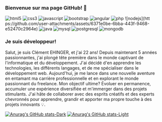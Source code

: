 ### Bienvenue sur ma page GitHub! 👋

![html5](https://github.com/user-attachments/assets/60cc7ef1-0730-4b40-b4f2-1d4eecebe08b) ![css3](https://github.com/user-attachments/assets/4a9e1c5f-afc6-43d1-8231-040d92bdaec8) ![javascript](https://github.com/user-attachments/assets/0946b28d-d7ed-409e-b8ed-6126d2cc2862) ![bootstrap](https://github.com/user-attachments/assets/6af9ff02-7911-4ade-93d5-3bed289e5832) ![angular](https://github.com/user-attachments/assets/3531840e-cddb-4405-95a0-6eb5f427a2a4) ![php](https://github.com/user-attachments/assets/60a448dc-1069-422e-b0bd-23c9355ee68e) ![nodejs](htt
ps://github.com/user-attachments/assets/6371e0be-6bba-443f-9468-e52470c2964e) ![java](https://github.com/user-attachments/assets/404b7f15-4476-4644-89c2-cc816035adbd) ![mysql](https://github.com/user-attachments/assets/eb2d2c5d-62a9-4693-a993-a1821b2aa312) ![postgresql](https://github.com/user-attachments/assets/b1a36d7a-a6d7-4bba-9756-7e94ee325e50) ![mongodb](https://github.com/user-attachments/assets/1d682437-128b-4f87-b33b-a362d61de04a)












### Je suis développeur!

Salut, je suis Clément EHINGER, et j'ai 22 ans! 
Depuis maintenant 5 années passionnantes, j'ai plongé tête première dans le monde captivant de l'informatique et du développement. J'ai décidé d'en apprendre les technologies, les différents langages, et de me spécialiser dans le développement web.
Aujourd'hui, je me lance dans une nouvelle aventure en entamant ma carrière professionnelle et en explorant le monde passionnant du freelance. Mon objectif ultime? Évoluer en permanence, accumuler une expérience diversifiée et m'immerger dans des projets stimulants. J'ai hâte de collaborer avec des esprits créatifs et des experts chevronnés pour apprendre, grandir et apporter ma propre touche à des projets innovants 💡.

[![Anurag's GitHub stats-Dark](https://github-readme-stats.vercel.app/api?username=cehinger&show_icons=true&theme=dark#gh-dark-mode-only)](https://github.com/anuraghazra/github-readme-stats#gh-dark-mode-only)
[![Anurag's GitHub stats-Light](https://github-readme-stats.vercel.app/api?username=cehinger&show_icons=true&theme=default#gh-light-mode-only)](https://github.com/anuraghazra/github-readme-stats#gh-light-mode-only)



